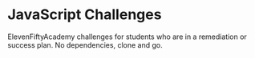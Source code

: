 # JavaScript Challenges

ElevenFiftyAcademy challenges for students who are in a remediation or success plan. No dependencies, clone and go.